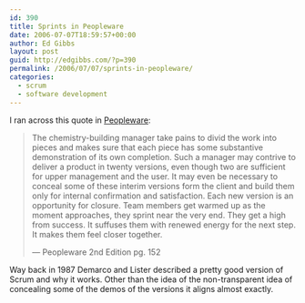 ```yaml
---
id: 390
title: Sprints in Peopleware
date: 2006-07-07T18:59:57+00:00
author: Ed Gibbs
layout: post
guid: http://edgibbs.com/?p=390
permalink: /2006/07/07/sprints-in-peopleware/
categories:
  - scrum
  - software development
---
```

I ran across this quote in [Peopleware](http://en.wikipedia.org/wiki/Peopleware):

> The chemistry-building manager take pains to divid the work into pieces and makes sure that each piece has some substantive demonstration of its own completion. Such a manager may contrive to deliver a product in twenty versions, even though two are sufficient for upper management and the user. It may even be necessary to conceal some of these interim versions form the client and build them only for internal confirmation and satisfaction. Each new version is an opportunity for closure. Team members get warmed up as the moment approaches, they sprint near the very end. They get a high from success. It suffuses them with renewed energy for the next step. It makes them feel closer together.
> 
> &#8212; Peopleware 2nd Edition pg. 152 

Way back in 1987 Demarco and Lister described a pretty good version of Scrum and why it works. Other than the idea of the non-transparent idea of concealing some of the demos of the versions it aligns almost exactly.